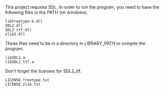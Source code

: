 

This project requires SDL. In order to run the program, you need to have the following files in the PATH (on windows).

```
libfreetype-6.dll
SDL2.dll
SDL2_ttf.dll
zlib1.dll
```

These files need to be in a directory in LIBRARY_PATH to compile the program.

```
libSDL2.a
libSDL2_ttf.a
```


Don't forget the licenses for SDL2_ttf.

```
LICENSE.freetype.txt
LICENSE.zlib.txt
```

